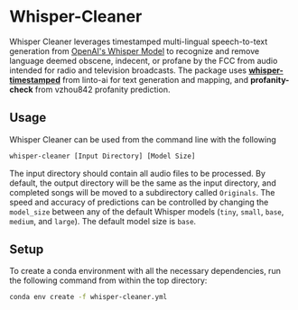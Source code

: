 # Whisper-Cleaner
Whisper Cleaner leverages timestamped multi-lingual speech-to-text generation from [OpenAI's Whisper Model](https://github.com/openai/whisper) to recognize and remove language deemed obscene, indecent, or profane by the FCC from audio intended for radio and television broadcasts. The package uses [**whisper-timestamped**](https://github.com/linto-ai/whisper-timestamped) from linto-ai for text generation and mapping, and **profanity-check** from vzhou842 profanity prediction.

## Usage

Whisper Cleaner can be used from the command line with the following
```bash
whisper-cleaner [Input Directory] [Model Size]
```
The input directory should contain all audio files to be processed. By default, the output directory will be the same as the input directory, and completed songs will be moved to a subdirectory called `Originals`. The speed and accuracy of predictions can be controlled by changing the `model_size` between any of the default Whisper models (`tiny`, `small`, `base`, `medium`, and `large`). The default model size is `base`.

## Setup

To create a conda environment with all the necessary dependencies, run the following command from within the top directory:

```bash
conda env create -f whisper-cleaner.yml

